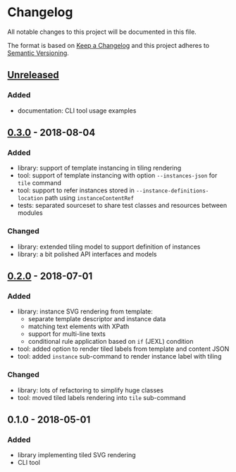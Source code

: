 # Changelog

All notable changes to this project will be documented in this file.

The format is based on [Keep a Changelog](http://keepachangelog.com/en/1.0.0/)
and this project adheres to [Semantic Versioning](http://semver.org/spec/v2.0.0.html).

## [Unreleased]
### Added
- documentation: CLI tool usage examples

## [0.3.0] - 2018-08-04
### Added
- library: support of template instancing in tiling rendering
- tool: support of template instancing with option `--instances-json` for `tile` command
- tool: support to refer instances stored in `--instance-definitions-location` path using `instanceContentRef`
- tests: separated sourceset to share test classes and resources between modules 

### Changed
- library: extended tiling model to support definition of instances
- library: a bit polished API interfaces and models

## [0.2.0] - 2018-07-01
### Added
- library: instance SVG rendering from template:
    - separate template descriptor and instance data
    - matching text elements with XPath
    - support for multi-line texts
    - conditional rule application based on `if` (JEXL) condition
- tool: added option to render tiled labels from template and content JSON
- tool: added `instance` sub-command to render instance label with tiling

### Changed
- library: lots of refactoring to simplify huge classes
- tool: moved tiled labels rendering into `tile` sub-command

## 0.1.0 - 2018-05-01
### Added
- library implementing tiled SVG rendering
- CLI tool

[Unreleased]: https://github.com/kravemir/svg-labels/compare/0.3.0...master
[0.3.0]: https://github.com/kravemir/svg-labels/compare/0.2.0...0.3.0
[0.2.0]: https://github.com/kravemir/svg-labels/compare/0.1.0...0.2.0
